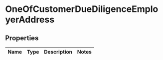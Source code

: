 # OneOfCustomerDueDiligenceEmployerAddress

## Properties
Name | Type | Description | Notes
------------ | ------------- | ------------- | -------------
